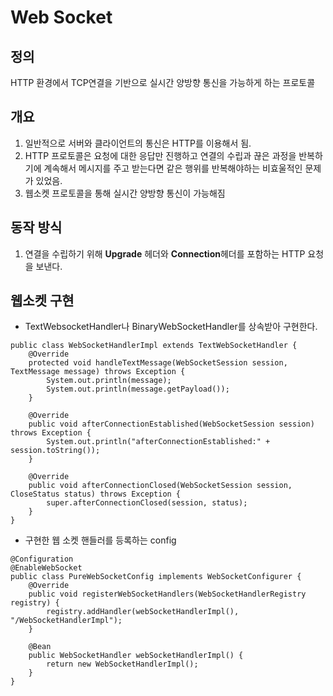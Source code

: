 # Web Socket
## 정의
HTTP 환경에서 TCP연결을 기반으로 실시간 양방향 통신을 가능하게 하는 프로토콜
## 개요
1. 일반적으로 서버와 클라이언트의 통신은 HTTP를 이용해서 됨.
2. HTTP 프로토콜은 요청에 대한 응답만 진행하고 연결의 수립과 끊은 과정을 반복하기에 계속해서 메시지를 주고 받는다면 같은 행위를 반복해야하는 비효울적인 문제가 있었음.
3. 웹소켓 프로토콜을 통해 실시간 양방향 통신이 가능해짐
## 동작 방식
1. 연결을 수립하기 위해 **Upgrade** 헤더와 **Connection**헤더를 포함하는 HTTP 요청을 보낸다.
## 웹소켓 구현
- TextWebsocketHandler나 BinaryWebSocketHandler를 상속받아 구현한다.
```
public class WebSocketHandlerImpl extends TextWebSocketHandler {
    @Override
    protected void handleTextMessage(WebSocketSession session, TextMessage message) throws Exception {
        System.out.println(message);
        System.out.println(message.getPayload());
    }

    @Override
    public void afterConnectionEstablished(WebSocketSession session) throws Exception {
        System.out.println("afterConnectionEstablished:" + session.toString());
    }

    @Override
    public void afterConnectionClosed(WebSocketSession session, CloseStatus status) throws Exception {
        super.afterConnectionClosed(session, status);
    }
}
```
- 구현한 웹 소켓 핸들러를 등록하는 config
```
@Configuration
@EnableWebSocket
public class PureWebSocketConfig implements WebSocketConfigurer {
    @Override
    public void registerWebSocketHandlers(WebSocketHandlerRegistry registry) {
        registry.addHandler(webSocketHandlerImpl(), "/WebSocketHandlerImpl");
    }

    @Bean
    public WebSocketHandler webSocketHandlerImpl() {
        return new WebSocketHandlerImpl();
    }
}
```
